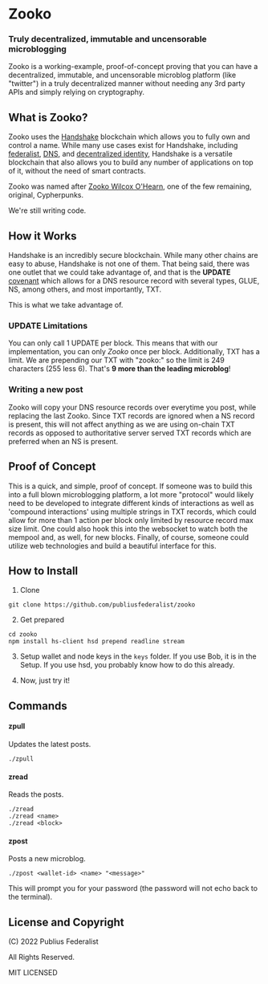 # Zooko
### Truly decentralized, immutable and uncensorable microblogging

Zooko is a working-example, proof-of-concept proving that you can have a decentralized, immutable, and uncensorable microblog platform (like "twitter") in a truly decentralized manner without needing any 3rd party APIs and simply relying on cryptography.

## What is Zooko?

Zooko uses the [Handshake](https://handshake.org) blockchain which allows you to fully own and control a name.  While many use cases exist for Handshake, including [federalist](https://github.com/publiusfederalist/federalist), [DNS](https://www.namecheap.com/support/knowledgebase/article.aspx/10484/2278/namecheap-handshake-tlds/), and [decentralized identity](https://applause.chat/), Handshake is a versatile blockchain that also allows you to build any number of applications on top of it, without the need of smart contracts.

Zooko was named after [Zooko Wilcox O'Hearn](https://en.wikipedia.org/wiki/Zooko_Wilcox-O%27Hearn), one of the few remaining, original, Cypherpunks.

We're still writing code.

## How it Works

Handshake is an incredibly secure blockchain.  While many other chains are easy to abuse, Handshake is not one of them.  That being said, there was one outlet that we could take advantage of, and that is the **UPDATE** [covenant](https://github.com/handshake-org/hsd/blob/master/lib/covenants/rules.js) which allows for a DNS resource record with several types, GLUE, NS, among others, and most importantly, TXT.

This is what we take advantage of.

### UPDATE Limitations

You can only call 1 UPDATE per block.  This means that with our implementation, you can only _Zooko_ once per block.  Additionally, TXT has a limit.  We are prepending our TXT with "zooko:" so the limit is 249 characters (255 less 6).  That's **9 more than the leading microblog**!

### Writing a new post

Zooko will copy your DNS resource records over everytime you post, while replacing the last Zooko.  Since TXT records are ignored when a NS record is present, this will not affect anything as we are using on-chain TXT records as opposed to authoritative server served TXT records which are preferred when an NS is present.

## Proof of Concept

This is a quick, and simple, proof of concept.  If someone was to build this into a full blown microblogging platform, a lot more "protocol" would likely need to be developed to integrate different kinds of interactions as well as 'compound interactions' using multiple strings in TXT records, which could allow for more than 1 action per block only limited by resource record max size limit.  One could also hook this into the websocket to watch both the mempool and, as well, for new blocks.  Finally, of course, someone could utilize web technologies and build a beautiful interface for this.

## How to Install
1. Clone
```
git clone https://github.com/publiusfederalist/zooko
```

2. Get prepared
```
cd zooko
npm install hs-client hsd prepend readline stream
```

3. Setup wallet and node keys in the `keys` folder.  If you use Bob, it is in the Setup.  If you use hsd, you probably know how to do this already.

4. Now, just try it!

## Commands

#### zpull

Updates the latest posts.
```
./zpull
```

#### zread

Reads the posts.
```
./zread
./zread <name>
./zread <block>
```

#### zpost

Posts a new microblog.
```
./zpost <wallet-id> <name> "<message>"
```
This will prompt you for your password (the password will not echo back to the terminal).

## License and Copyright

(C) 2022 Publius Federalist

All Rights Reserved.


MIT LICENSED



